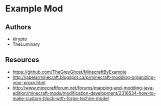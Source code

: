 # Example Mod

## Authors

- kirypto
- TheLuminary

## Resources

- https://github.com/TheGreyGhost/MinecraftByExample
- http://jabelarminecraft.blogspot.ca/p/minecraft-modding-organizing-your-proxy.html
- http://www.minecraftforum.net/forums/mapping-and-modding-java-edition/minecraft-mods/modification-development/2316534-how-to-make-custom-block-with-forge-techne-model